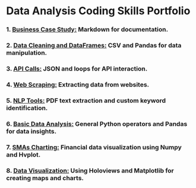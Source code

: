 # Data Analysis Coding Skills Portfolio

### 1. [Business Case Study:](./case_study/case_study.md) Markdown for documentation.
### 2. [Data Cleaning and DataFrames:](./data_cleaning_dataframe/data_cleaning_sample.ipynb) CSV and Pandas for data manipulation.
### 3. [API Calls:](./api_json_sample/api_json_sample.ipynb) JSON and loops for API interaction.
### 4. [Web Scraping:](./web_scrape_sample/web_scrape_sample.ipynb) Extracting data from websites.
### 5. [NLP Tools:](./nlp_sample/nlp_sample.ipynb) PDF text extraction and custom keyword identification.
### 6. [Basic Data Analysis:](./basic_stat_analysis_sample/basic_stat_analysis.ipynb) General Python operators and Pandas for data insights.
### 7. [SMAs Charting:](./financial_analysis_port_sample/financial_analysis_port_sample.ipynb) Financial data visualization using Numpy and Hvplot.
### 8. [Data Visualization:](./data_visualization_port_sample/data_visualization.ipynb) Using Holoviews and Matplotlib for creating maps and charts.